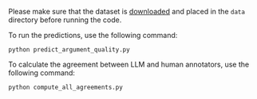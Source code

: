 Please make sure that the dataset is [downloaded](https://zenodo.org/records/13692561) and placed in the `data` directory before running the code.


To run the predictions, use the following command:
```
python predict_argument_quality.py 
```

To calculate the agreement between LLM and human annotators, use the following command:

```
python compute_all_agreements.py
```
